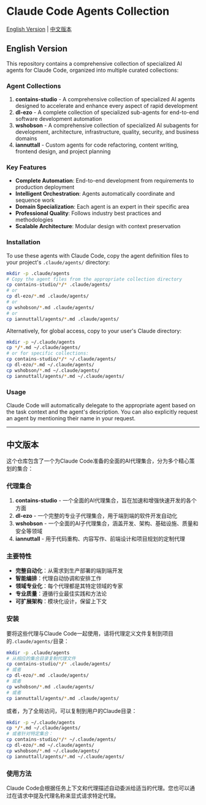 # Claude Code Agents Collection

[English Version](#english-version) | [中文版本](#中文版本)

## English Version

This repository contains a comprehensive collection of specialized AI agents for Claude Code, organized into multiple curated collections:

### Agent Collections

1. **contains-studio** - A comprehensive collection of specialized AI agents designed to accelerate and enhance every aspect of rapid development
2. **dl-ezo** - A complete collection of specialized sub-agents for end-to-end software development automation
3. **wshobson** - A comprehensive collection of specialized AI subagents for development, architecture, infrastructure, quality, security, and business domains
4. **iannuttall** - Custom agents for code refactoring, content writing, frontend design, and project planning

### Key Features

- **Complete Automation**: End-to-end development from requirements to production deployment
- **Intelligent Orchestration**: Agents automatically coordinate and sequence work
- **Domain Specialization**: Each agent is an expert in their specific area
- **Professional Quality**: Follows industry best practices and methodologies
- **Scalable Architecture**: Modular design with context preservation

### Installation

To use these agents with Claude Code, copy the agent definition files to your project's `.claude/agents/` directory:

```bash
mkdir -p .claude/agents
# Copy the agent files from the appropriate collection directory
cp contains-studio/*/* .claude/agents/
# or
cp dl-ezo/*.md .claude/agents/
# or
cp wshobson/*.md .claude/agents/
# or
cp iannuttall/agents/*.md .claude/agents/
```

Alternatively, for global access, copy to your user's Claude directory:
```bash
mkdir -p ~/.claude/agents
cp */*.md ~/.claude/agents/
# or for specific collections:
cp contains-studio/*/* ~/.claude/agents/
cp dl-ezo/*.md ~/.claude/agents/
cp wshobson/*.md ~/.claude/agents/
cp iannuttall/agents/*.md ~/.claude/agents/
```

### Usage

Claude Code will automatically delegate to the appropriate agent based on the task context and the agent's description. You can also explicitly request an agent by mentioning their name in your request.

---

## 中文版本

这个仓库包含了一个为Claude Code准备的全面的AI代理集合，分为多个精心策划的集合：

### 代理集合

1. **contains-studio** - 一个全面的AI代理集合，旨在加速和增强快速开发的各个方面
2. **dl-ezo** - 一个完整的专业子代理集合，用于端到端的软件开发自动化
3. **wshobson** - 一个全面的AI子代理集合，涵盖开发、架构、基础设施、质量和安全等领域
4. **iannuttall** - 用于代码重构、内容写作、前端设计和项目规划的定制代理

### 主要特性

- **完整自动化**：从需求到生产部署的端到端开发
- **智能编排**：代理自动协调和安排工作
- **领域专业化**：每个代理都是其特定领域的专家
- **专业质量**：遵循行业最佳实践和方法论
- **可扩展架构**：模块化设计，保留上下文

### 安装

要将这些代理与Claude Code一起使用，请将代理定义文件复制到项目的`.claude/agents/`目录：

```bash
mkdir -p .claude/agents
# 从相应的集合目录复制代理文件
cp contains-studio/*/* .claude/agents/
# 或者
cp dl-ezo/*.md .claude/agents/
# 或者
cp wshobson/*.md .claude/agents/
# 或者
cp iannuttall/agents/*.md .claude/agents/
```

或者，为了全局访问，可以复制到用户的Claude目录：
```bash
mkdir -p ~/.claude/agents
cp */*.md ~/.claude/agents/
# 或者针对特定集合：
cp contains-studio/*/* ~/.claude/agents/
cp dl-ezo/*.md ~/.claude/agents/
cp wshobson/*.md ~/.claude/agents/
cp iannuttall/agents/*.md ~/.claude/agents/
```

### 使用方法

Claude Code会根据任务上下文和代理描述自动委派给适当的代理。您也可以通过在请求中提及代理名称来显式请求特定代理。